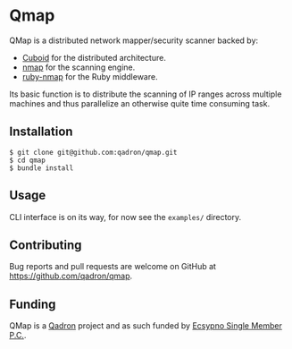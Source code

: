 # Qmap

QMap is a distributed network mapper/security scanner backed by:

* [Cuboid](https://github.com/qadron/cuboid) for the distributed architecture.
* [nmap](https://nmap.org/) for the scanning engine.
* [ruby-nmap](https://github.com/postmodern/ruby-nmap) for the Ruby middleware.

Its basic function is to distribute the scanning of IP ranges across multiple machines and thus parallelize an otherwise 
quite time consuming task.

## Installation

    $ git clone git@github.com:qadron/qmap.git
    $ cd qmap
    $ bundle install

## Usage

CLI interface is on its way, for now see the `examples/` directory.

## Contributing

Bug reports and pull requests are welcome on GitHub at https://github.com/qadron/qmap.

## Funding

QMap is a [Qadron](https://github.com/qadron/) project and as such funded by [Ecsypno Single Member P.C.](https://ecsypno.com).
